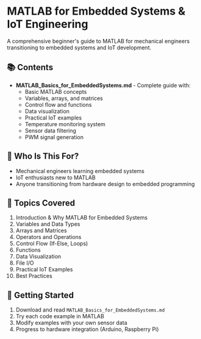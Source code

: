 # MATLAB for Embedded Systems & IoT Engineering

A comprehensive beginner's guide to MATLAB for mechanical engineers transitioning to embedded systems and IoT development.

## 📚 Contents

- **MATLAB_Basics_for_EmbeddedSystems.md** - Complete guide with:
  - Basic MATLAB concepts
  - Variables, arrays, and matrices
  - Control flow and functions
  - Data visualization
  - Practical IoT examples
  - Temperature monitoring system
  - Sensor data filtering
  - PWM signal generation

## 🎯 Who Is This For?

- Mechanical engineers learning embedded systems
- IoT enthusiasts new to MATLAB
- Anyone transitioning from hardware design to embedded programming

## 📖 Topics Covered

1. Introduction & Why MATLAB for Embedded Systems
2. Variables and Data Types
3. Arrays and Matrices
4. Operators and Operations
5. Control Flow (If-Else, Loops)
6. Functions
7. Data Visualization
8. File I/O
9. Practical IoT Examples
10. Best Practices

## 🚀 Getting Started

1. Download and read `MATLAB_Basics_for_EmbeddedSystems.md`
2. Try each code example in MATLAB
3. Modify examples with your own sensor data
4. Progress to hardware integration (Arduino, Raspberry Pi)
